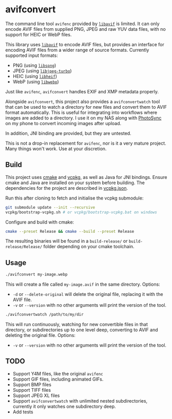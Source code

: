 # avifconvert
The command line tool `avifenc` provided by [`libavif`](https://github.com/AOMediaCodec/libavif) is limited. It can only encode AVIF files from supplied PNG, JPEG and raw YUV data files, with no support for HEIC or WebP files.

This library uses [`libavif`](https://github.com/AOMediaCodec/libavif) to encode AVIF files, but provides an interface for encoding AVIF files from a wider range of source formats. Currently supported input formats:
- PNG (using [`libspng`](https://github.com/randy408/libspng))
- JPEG (using [`libjpeg-turbo`](https://github.com/libjpeg-turbo/libjpeg-turbo))
- HEIC (using [`libheif`](https://github.com/strukturag/libheif))
- WebP (using [`libwebp`](https://chromium.googlesource.com/webm/libwebp/))

Just like `avifenc`, `avifconvert` handles EXIF and XMP metadata properly.

Alongside `avifconvert`, this project also provides a `avifconvertwatch` tool that can be used to watch a directory for new files and convert them to AVIF format automatically. This is useful for integrating into workflows where images are added to a directory. I use it on my NAS along with [PhotoSync](https://www.photosync-app.com/) on my phone to convert incoming images after upload.

In addition, JNI binding are provided, but they are untested.

This is not a drop-in replacement for `avifenc`, nor is it a very mature project. Many things won't work. Use at your discretion.

## Build
This project uses [cmake](https://cmake.org/) and [vcpkg](https://vcpkg.io/), as well as Java for JNI bindings. Ensure cmake and Java are installed on your system before building. The dependencies for the project are described in [vcpkg.json](vcpkg.json).

Run this after cloning to fetch and initialise the vcpkg submodule:
```bash
git submodule update --init --recursive
vcpkg/bootstrap-vcpkg.sh # or vcpkg/bootstrap-vcpkg.bat on windows
```

Configure and build with cmake:
```bash
cmake --preset Release && cmake --build --preset Release
```

The resulting binaries will be found in a `build-release/` or `build-release/Release/` folder depending on your cmake toolchain.

## Usage
```bash
./avifconvert my-image.webp
```
This will create a file called `my-image.avif` in the same directory.
Options:
- `-d` or `--delete-original` will delete the original file, replacing it with the AVIF file.
- `-v` or `--version` with no other arguments will print the version of the tool.

```bash
./avifconvertwatch /path/to/my/dir
```
This will run continuously, watching for new convertible files in that directory, or subdirectories up to one level deep, converting to AVIF and deleting the original file.
Options:
- `-v` or `--version` with no other arguments will print the version of the tool.

## TODO
- Support Y4M files, like the original `avifenc`
- Support GIF files, including animated GIFs.
- Support BMP files
- Support TIFF files
- Support JPEG XL files
- Support `avifconvertwatch` with unlimited nested subdirectories, currently it only watches one subdirectory deep.
- Add tests
